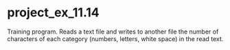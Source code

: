 # project_ex_11.14
Training program. Reads a text file and writes to another file the number of characters of each category (numbers, letters, white space) in the read text.
